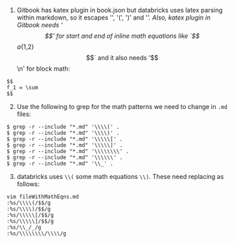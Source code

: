 1. Gitbook has katex plugin in book.json but databricks uses latex parsing within markdown, so it escapes '\', '(', ')' and '_'. 
Also, katex plugin in Gitbook needs '$$' for start and end of inline math equations like `$$ a_{1,2} $$` and it also needs '$$\n' for block math:
```
$$
f_1 = \sum
$$
```

2. Use the following to grep for the math patterns we need to change in `.md` files:
```
$ grep -r --include "*.md" '\\\\(' .
$ grep -r --include "*.md" '\\\\)' .
$ grep -r --include "*.md" '\\\\\[' .
$ grep -r --include "*.md" '\\\\\]' .
$ grep -r --include "*.md" '\\\\\\\\' .
$ grep -r --include "*.md" '\\\\\\' .
$ grep -r --include "*.md" '\\_' .
```

3. databricks uses `\\(` some math equations `\\)`. These need replacing as follows:
```
vim fileWithMathEqns.md
:%s/\\\\(/$$/g
:%s/\\\\)/$$/g
:%s/\\\\\[/$$/g
:%s/\\\\\]/$$/g
:%s/\\_/_/g
:%s/\\\\\\\\/\\\\/g
```

